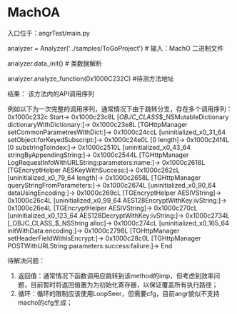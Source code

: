 # MachOA

入口位于：angrTest/main.py 

analyzer = Analyzer('../samples/ToGoProject') # 输入：MachO 二进制文件

analyzer.data_init() # 类数据解析

analyzer.analyze_function(0x1000C232C) #待测方法地址


结果：
该方法内的API调用序列

例如以下为一次完整的调用序列，通常情况下由于跳转分支，存在多个调用序列：
0x1000c232c Start-> 0x1000c23c8L [_OBJC_CLASS_$_NSMutableDictionary dictionaryWithDictionary:]-> 0x1000c23e8L [TGHttpManager setCommonParametresWithDict:]-> 0x1000c24ccL [uninitialized_x0_31_64 setObject:forKeyedSubscript:]-> 0x1000c24e0L [0 length]-> 0x1000c24f4L [0 substringToIndex:]-> 0x1000c2510L [uninitialized_x0_43_64 stringByAppendingString:]-> 0x1000c2544L [TGHttpManager LogRequestInfoWithURLString:parameters:name:]-> 0x1000c2618L [TGEncryptHelper AESKeyWithSuccess:]-> 0x1000c262cL [uninitialized_x0_79_64 length]-> 0x1000c2658L [TGHttpManager queryStringFromParameters:]-> 0x1000c2674L [uninitialized_x0_90_64 dataUsingEncoding:]-> 0x1000c269cL [TGEncryptHelper AESIVString]-> 0x1000c26c4L [uninitialized_x0_99_64 AES128EncryptWithKey:ivString:]-> 0x1000c26e4L [TGEncryptHelper AESIVString]-> 0x1000c270cL [uninitialized_x0_123_64 AES128DecryptWithKey:ivString:]-> 0x1000c2734L [_OBJC_CLASS_$_NSString alloc]-> 0x1000c274cL [uninitialized_x0_165_64 initWithData:encoding:]-> 0x1000c2798L [TGHttpManager setHeaderFieldWithIsEncrypt:]-> 0x1000c28c0L [TGHttpManager POSTWithURLString:parameters:success:failure:]-> End

待解决问题：
1. 返回值：通常情况下函数调用应跳转到该method的imp，但考虑到效率问题，目前暂时将返回值置为为初始化寄存器，以保证覆盖所有执行路径；
2. 循环：循环的限制应该使用LoopSeer，但需要cfg，目前angr貌似不支持macho的cfg生成；



